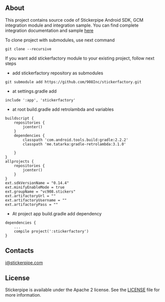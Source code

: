 ## About

This project contains source code of Stickerpipe Android SDK, GCM integration module and integration sample.
You can find complete integration documentation and sample [here](https://github.com/908Inc/stickerpipe-chat-sample)

To clone project with submodules, use next command
```
git clone --recursive
```

If you want add stickerfactory module to your existing project, follow next steps
* add stickerfactory repository as submodules
```
git submodule add https://github.com/908Inc/stickerfactory.git
```
* at settings.gradle add
```
include ':app', 'stickerfactory'
```
* at root build.gradle add retrolambda and variables
```
buildscript {
    repositories {
        jcenter()
    }
    dependencies {
        classpath 'com.android.tools.build:gradle:2.2.2'
        classpath 'me.tatarka:gradle-retrolambda:3.1.0'

    }
}
allprojects {
    repositories {
        jcenter()
    }
}
ext.sdkVersionName = "0.14.4"
ext.minifyEnableMode = true
ext.groupName = "vc908.stickers"
ext.artifactoryUrl = ""
ext.artifactoryUsername = ""
ext.artifactoryPass = ""
```
* At project app build.gradle add dependency
```
dependencies {
    ...
    compile project(':stickerfactory')
}
```

## Contacts

i@stickerpipe.com

## License

Stickerpipe is available under the Apache 2 license. See the [LICENSE](LICENSE) file for more information.

